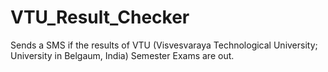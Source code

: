# VTU_Result_Checker
Sends a SMS if the results of VTU (Visvesvaraya Technological University; University in Belgaum, India) Semester Exams are out.
